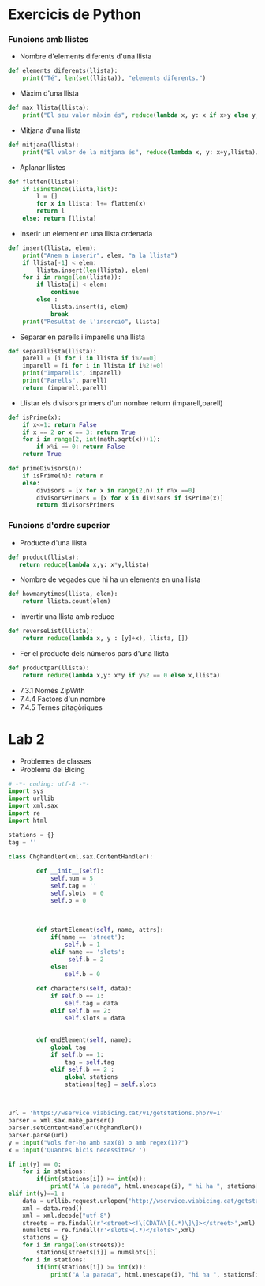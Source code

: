 # Exercicis de Python
### Funcions amb llistes
- Nombre d'elements diferents d'una llista
```python
def elements_diferents(llista):
    print("Té", len(set(llista)), "elements diferents.")
```  
- Màxim d'una llista
```python    
def max_llista(llista):
    print("El seu valor màxim és", reduce(lambda x, y: x if x>y else y, llista))
```
- Mitjana d'una llista
```python
def mitjana(llista):
    print("El valor de la mitjana és", reduce(lambda x, y: x+y,llista)/ len(llista))
```
- Aplanar llistes
```python
def flatten(llista):
    if isinstance(llista,list):
        l = []
        for x in llista: l+= flatten(x)
        return l
    else: return [llista]
```

- Inserir un element en una llista ordenada
```python
def insert(llista, elem):
    print("Anem a inserir", elem, "a la llista")
    if llista[-1] < elem:
        llista.insert(len(llista), elem)
    for i in range(len(llista)):
        if llista[i] < elem:
            continue
        else :
            llista.insert(i, elem)
            break
    print("Resultat de l'inserció", llista)
```
- Separar en parells i imparells una llista
```python
def separallista(llista):
    parell = [i for i in llista if i%2==0]
    imparell = [i for i in llista if i%2!=0]
    print("Imparells", imparell)
    print("Parells", parell)
    return (imparell,parell)
```
- Llistar els divisors primers d'un nombre
    return (imparell,parell)
```python
def isPrime(x):
    if x<=1: return False
    if x == 2 or x == 3: return True
    for i in range(2, int(math.sqrt(x))+1):
        if x%i == 0: return False
    return True

def primeDivisors(n):
    if isPrime(n): return n
    else:
        divisors = [x for x in range(2,n) if n%x ==0]
        divisorsPrimers = [x for x in divisors if isPrime(x)]
        return divisorsPrimers
```
### Funcions d'ordre superior
- Producte d'una llista
```python
def product(llista):
   return reduce(lambda x,y: x*y,llista)
```
- Nombre de vegades que hi ha un elements en una llista
```python
def howmanytimes(llista, elem):
    return llista.count(elem)
```
- Invertir una llista amb reduce 
```python 
def reverseList(llista):
    return reduce(lambda x, y : [y]+x), llista, [])
```

- Fer el producte dels números pars d'una llista
```python
def productpar(llista):
    return reduce(lambda x,y: x*y if y%2 == 0 else x,llista)
```
- 7.3.1 Només ZipWith
- 7.4.4 Factors d'un nombre 
- 7.4.5 Ternes pitagòriques

# Lab 2
- Problemes de classes
- Problema del Bicing 
```python 
# -*- coding: utf-8 -*-
import sys 
import urllib
import xml.sax 
import re 
import html

stations = {}
tag = ''

class Chghandler(xml.sax.ContentHandler): 
 
        def __init__(self):
            self.num = 5
            self.tag = ''
            self.slots  = 0
            self.b = 0
           
            
            
        def startElement(self, name, attrs):
            if(name == 'street'):
                self.b = 1
            elif name == 'slots':
                 self.b = 2
            else: 
                self.b = 0
               
        def characters(self, data):
            if self.b == 1:
                self.tag = data
            elif self.b == 2:
                self.slots = data
                
            
        def endElement(self, name):
            global tag
            if self.b == 1:
                tag = self.tag
            elif self.b == 2 :
                global stations
                stations[tag] = self.slots
          
         

url = 'https://wservice.viabicing.cat/v1/getstations.php?v=1'
parser = xml.sax.make_parser()
parser.setContentHandler(Chghandler())
parser.parse(url)
y = input("Vols fer-ho amb sax(0) o amb regex(1)?")
x = input('Quantes bicis necessites? ')

if int(y) == 0:
    for i in stations:
        if(int(stations[i]) >= int(x)):
            print("A la parada", html.unescape(i), " hi ha ", stations[i], " bicis disponibles.")
elif int(y)==1 :
    data = urllib.request.urlopen('http://wservice.viabicing.cat/getstations.php?v=1')
    xml = data.read()
    xml = xml.decode("utf-8")
    streets = re.findall(r'<street><!\[CDATA\[(.*)\]\]></street>',xml)
    numslots = re.findall(r'<slots>(.*)</slots>',xml)
    stations = {}
    for i in range(len(streets)):
        stations[streets[i]] = numslots[i]
    for i in stations:
        if(int(stations[i]) >= int(x)): 
            print("A la parada", html.unescape(i), "hi ha ", stations[i]," bicis disponibles." )

```
       

